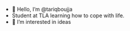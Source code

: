 - 👋 Hello, I’m @tariqboujja
- Student at TLA learning how to cope with life.
- 👀 I’m interested in ideas 


<!---
tariqboujja/tariqboujja is a ✨ special ✨ repository because its `README.md` (this file) appears on your GitHub profile.
You can click the Preview link to take a look at your changes.
--->
